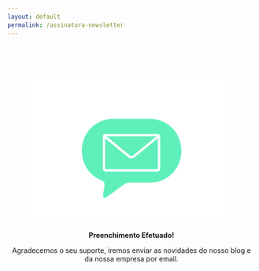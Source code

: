 ```yaml
---
layout: default
permalink: /assinatura-newsletter
---
```


<style type="text/css" media="screen">
  .container {
    margin: 0px auto;
    max-width: 600px;
    text-align: center;
    padding-top: 60px;
  }
</style>

<div class="container">
  <img src="/assets/img/message.gif" alt="Mensagem enviada!" style="width:80% !important;">
  <p><strong>Preenchimento Efetuado!</strong></p>
  <p>Agradecemos o seu suporte, iremos enviar as novidades do nosso blog e da nossa empresa por email.</p>
</div>